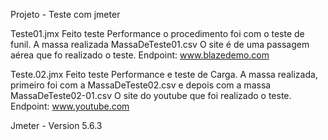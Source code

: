 Projeto - Teste com jmeter

Teste01.jmx
Feito teste Performance o procedimento foi com o teste de funil.
A massa realizada MassaDeTeste01.csv
O site é de uma passagem aérea que fo realizado o teste.
    Endpoint: www.blazedemo.com


Teste.02.jmx
Feito teste Performance e teste de Carga.
A massa realizada, primeiro foi com a MassaDeTeste02.csv e depois com a massa MassaDeTeste02-01.csv
O site do youtube que foi realizado o teste.
    Endpoint: www.youtube.com

    
Jmeter - Version 5.6.3 

